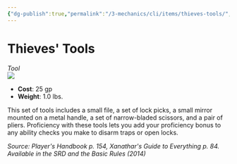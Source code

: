 ```yaml
---
{"dg-publish":true,"permalink":"/3-mechanics/cli/items/thieves-tools/","tags":["ttrpg-cli/compendium/src/5e/phb","ttrpg-cli/item/gear/tool","ttrpg-cli/item/rarity/none"]}
---
```


# Thieves' Tools
*Tool*  
![](3-Mechanics/CLI/items/img/thieves-tools.webp#right)

- **Cost**: 25 gp
- **Weight**: 1.0 lbs.

This set of tools includes a small file, a set of lock picks, a small mirror mounted on a metal handle, a set of narrow-bladed scissors, and a pair of pliers. Proficiency with these tools lets you add your proficiency bonus to any ability checks you make to disarm traps or open locks.

*Source: Player's Handbook p. 154, Xanathar's Guide to Everything p. 84. Available in the <span title='Systems Reference Document (5.1)'>SRD</span> and the Basic Rules (2014)*